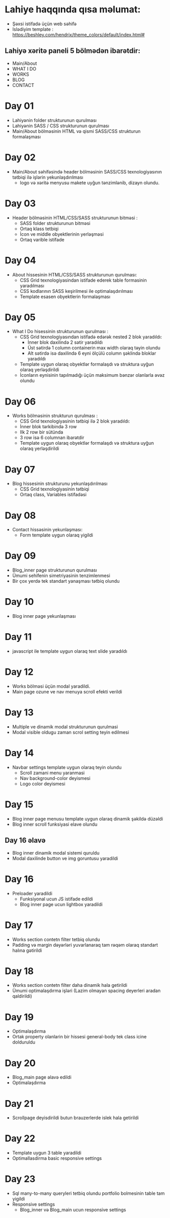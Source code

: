 # Lahiye haqqında qısa məlumat:

 - Şəxsi istifadə üçün web səhifə
 - Islədiyim template : https://beshley.com/hendrix/theme_colors/default/index.html#

 ## Lahiyə xəritə paneli 5 bölmədən ibarətdir:

  - Main/About
  - WHAT I DO
  - WORKS
  - BLOG
  - CONTACT

# Day 01

- Lahiyənin folder strukturunun qurulması
- Lahiyənin SASS / CSS strukturunun qurulması
- Main/About bölməsinin HTML və qismi SASS/CSS strukturun formalaşması

# Day 02

- Main/About səhifəsində header bölməsinin SASS/CSS texnologiyasının tətbiqi ilə işlərin yekunlaşdırılması
  - logo və xəritə menyusu makete uyğun tənzimlənib, dizayn olundu.

# Day 03

 - Header bölməsinin HTML/CSS/SASS strukturunun bitməsi :
   - SASS folder strukturunun bitməsi 
   - Ortaq klass tetbiqi 
   - İcon ve middle obyektlerinin yerləşməsi
   - Ortaq varible istifade 

# Day 04

- About hissesinin HTML/CSS/SASS strukturunun qurulması:
  - CSS Grid texnologiyasindan istifade ederek table formasinin yaradılması
  - CSS kodlarının SASS keşirilmesi ile optimalaşdırılması
  - Template esasen obyektlerin formalaşması

# Day 05

- What I Do hisessinin strukturunun qurulması :
  - CSS Grid texnologiyasından istifadə edərək nested 2 blok yaradıldı:
    - İnner blok daxilində 2 sətir yaradıldı
    - Üst sətirdə 1 column containerin max width olaraq təyin olundu
    - Alt sətirdə isə daxilində 6 eyni ölçülü column şəklində bloklar yaradıldı
  - Template uygun olaraq obyektlər formalaşdı və struktura uyğun olaraq yerləşdirildi
  - İconların eynisinin tapılmadığı üçün maksimum bənzər olanlarla əvəz olundu

# Day 06

- Works bölməsinin strukturun qurulması :
  - CSS Grid texnologiyasinin tətbiqi ilə 2 blok yaradıldı:
   - İnner blok tərkibində 3 row
   - Ilk 2 row bir sütünda 
   - 3 row isə 6 columnan ibarətdir
  - Template uygun olaraq obyektlər formalaşdı və struktura uyğun olaraq yerləşdirildi

# Day 07

- Blog hissesinin strukturunu yekunlaşdırılması
  - CSS Grid texnologiyasinin tətbiqi
  - Ortaq class, Variables istifadəsi

# Day 08

- Contact hissəsinin yekunlaşması:
  - Form template uygun olaraq yigildi

# Day 09

- Blog_inner page strukturunun qurulması
- Ümumi sehifenin simetriyasinin tenzimlenmesi
- Bir çox yerdə tek standart yanaşması tətbiq olundu 

# Day 10

- Blog inner page yekunlaşması

# Day 11

- javascript ile template uygun olaraq text slide yaradıldı

# Day 12

- Works bölməsi üçün modal yaradildi.
- Main page ozune ve nav menuya scroll efekti verildi

# Day 13

- Multiple ve dinamik modal strukturunun qurulmasi
- Modal visible oldugu zaman scrol setting teyin edilmesi 

# Day 14

- Navbar settings template uygun olaraq teyin olundu
  - Scroll zamani menu yaranmasi
  - Nav background-color deyismesi
  - Logo color deyismesi

# Day 15

- Blog inner page menusu template uygun olaraq dinamik şəkildə düzəldi
- Blog inner scroll funksiyasi elave olundu
 ## Day 16 əlavə
  - Blog inner dinamik modal sistemi quruldu
  - Modal daxilinde button ve img goruntusu yaradildi

# Day 16

- Preloader yaradildi
  - Funksiyonal ucun JS istifade edildi
  - Blog inner page ucun lightbox yaradildi

# Day 17

- Works section contetn filter tetbiq olundu
- Padding və margin dəyərləri yuvarlanaraq tam rəqəm olaraq standart halına gətirildi

# Day 18

- Works section contetn filter daha dinamik hala getirildi
- Ümumi optimalaşdırma işləri (Lazim olmayan spacing deyerleri aradan qaldirildi)

# Day 19
 - Optimalaşdırma
  - Ortak property olanlarin bir hissesi general-body tek class icine dolduruldu

# Day 20
- Blog_main page əlavə edildi
- Optimalaşdırma

# Day 21
 - Scrollpage deyisdirildi butun brauzerlerde islek hala getirildi

# Day 22
- Template uygun 3 table yaradildi
- Optimallasdirma basic responsive settings

# Day 23
- Sql many-to-many queryleri tetbiq olundu portfolio bolmesinin table tam yigildi
- Responsive settings 
  - Blog_inner və Blog_main ucun responsive settings